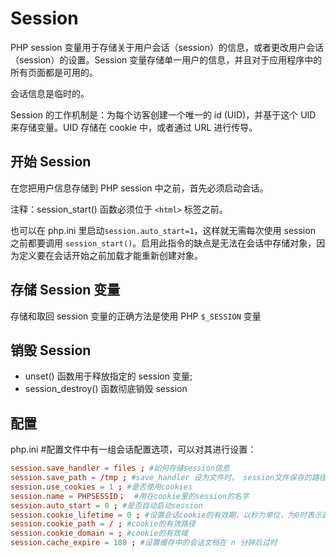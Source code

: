 # Session

PHP session 变量用于存储关于用户会话（session）的信息，或者更改用户会话（session）的设置。Session 变量存储单一用户的信息，并且对于应用程序中的所有页面都是可用的。

会话信息是临时的。

Session 的工作机制是：为每个访客创建一个唯一的 id (UID)，并基于这个 UID 来存储变量。UID 存储在 cookie 中，或者通过 URL 进行传导。

## 开始 Session

在您把用户信息存储到 PHP session 中之前，首先必须启动会话。

注释：session_start() 函数必须位于 `<html>` 标签之前。

也可以在 php.ini 里启动`session.auto_start=1`，这样就无需每次使用 session 之前都要调用 `session_start()`。启用此指令的缺点是无法在会话中存储对象，因为定义要在会话开始之前加载才能重新创建对象。

## 存储 Session 变量

存储和取回 session 变量的正确方法是使用 PHP `$_SESSION` 变量

## 销毁 Session

- unset() 函数用于释放指定的 session 变量;
- session_destroy() 函数彻底销毁 session

## 配置

php.ini #配置文件中有一组会话配置选项，可以对其进行设置：

```conf
session.save_handler = files ; #如何存储session信息
session.save_path = /tmp ; #save_handler 设为文件时， session文件保存的路径
session.use_cookies = 1 ; #是否使用cookies
session.name = PHPSESSID；  #用在cookie里的session的名字
session.auto_start = 0 ; #是否自动启动session
session.cookie_lifetime = 0 ; #设置会话cookie的有效期，以秒为单位，为0时表示直到浏览器被重启
session.cookie_path = / ; #cookie的有效路径
session.cookie_domain = ; #cookie的有效域
session.cache_expire = 180 ; #设置缓存中的会话文档在 n 分钟后过时
```
